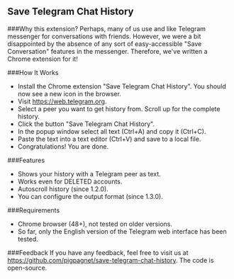 Save Telegram Chat History
--------------------------

###Why this extension?
Perhaps, many of us use and like Telegram messenger for conversations with friends. However, we were a bit disappointed by the absence of any sort of easy-accessible "Save Conversation" features in the messenger. Therefore, we've written a Chrome extension for it! 

###How It Works
- Install the Chrome extension "Save Telegram Chat History". You should now see a new icon in the browser.
- Visit https://web.telegram.org.
- Select a peer you want to get history from. Scroll up for the complete history.
- Click the button "Save Telegram Chat History".
- In the popup window select all text (Ctrl+A) and copy it (Ctrl+C).
- Paste the text into a text editor (Ctrl+V) and save to a local file.
- Congratulations! You are done.


###Features
* Shows your history with a Telegram peer as text.
* Works even for DELETED accounts.
* Autoscroll history (since 1.2.0).
* You can configure the output format (since 1.3.0).

###Requirements
* Chrome browser (48+), not tested on older versions.
* So far, only the English version of the Telegram web interface has been tested.

###Feedback
If you have any feedback, feel free to visit us at https://github.com/pigpagnet/save-telegram-chat-history. The code is open-source.
